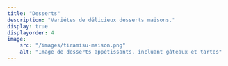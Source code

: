 ```yaml
---
title: "Desserts"
description: "Variétes de délicieux desserts maisons."
display: true
displayorder: 4
image:
    src: "/images/tiramisu-maison.png"
    alt: "Image de desserts appétissants, incluant gâteaux et tartes"
---
```

